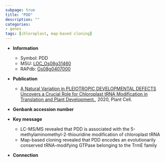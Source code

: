 ```yaml
---
subpage: true
title: "PDD"
description: ""
categories:
- genes
tags: [chloroplast, map-based cloning]
---
```


* **Information**  
    + Symbol: PDD  
    + MSU: [LOC_Os08g31460](http://rice.plantbiology.msu.edu/cgi-bin/ORF_infopage.cgi?orf=LOC_Os08g31460)  
    + RAPdb: [Os08g0407000](http://rapdb.dna.affrc.go.jp/viewer/gbrowse_details/irgsp1?name=Os08g0407000)  

* **Publication**  
    + [A Natural Variation in PLEIOTROPIC DEVELOPMENTAL DEFECTS Uncovers a Crucial Role for Chloroplast tRNA Modification in Translation and Plant Development.](http://www.ncbi.nlm.nih.gov/pubmed?term=A+Natural+Variation+in+PLEIOTROPIC+DEVELOPMENTAL+DEFECTS+Uncovers+a+Crucial+Role+for+Chloroplast+tRNA+Modification+in+Translation+and+Plant+Development.%5BTitle%5D), 2020, Plant Cell.

* **Genbank accession number**  

* **Key message**  
    + LC-MS/MS revealed that PDD is associated with the 5-methylaminomethyl-2-thiouridine modification of chloroplast tRNA
    + Map-based cloning revealed that PDD encodes an evolutionarily conserved tRNA-modifying GTPase belonging to the TrmE family

* **Connection**  



